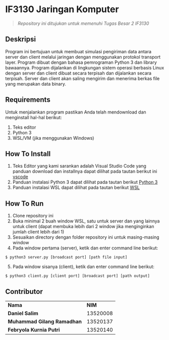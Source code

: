 # IF3130 Jaringan Komputer

> _Repository ini ditujukan untuk memenuhi Tugas Besar 2 IF3130_

## Deskripsi
   Program ini bertujuan untuk membuat simulasi pengiriman data antara server dan client melalui jaringan dengan menggunakan protokol transport layer. Program dibuat dengan bahasa pemrograman Python 3 dan library bawaannya. Program dijalankan di lingkungan sistem operasi berbasis Linux dengan server dan client dibuat secara terpisah dan dijalankan secara terpisah. Server dan client akan saling mengirim dan menerima berkas file yang merupakan data binary.

## Requirements
Untuk menjalankan program pastikan Anda telah mendownload dan menginstall hal-hal berikut:
1. Teks editor
2. Python 3
3. WSL/VM (jika menggunakan Windows)

## How To Install
1. Teks Editor yang kami sarankan adalah Visual Studio Code yang panduan download dan installnya dapat dilihat pada tautan berikut ini [vscode](https://www.belajarisme.com/tutorial/install-vscode/#:~:text=Sekarang%20mari%20kita%20install%20VSCode%20dengan%20cara%20berikut,Select%20Star%20Menu%20Folder%20klik%20Next.%20More%20items)
2. Panduan instalasi Python 3 dapat dilihat pada tautan berikut [Python 3](https://www.sebardi.id/2021/05/cara-instal-python-395-di-windows-10.html)
3. Panduan instalasi WSL dapat dilihat pada tautan berikut [WSL](https://www.youtube.com/watch?v=X-DHaQLrBi8)

## How To Run
1. Clone repository ini
2. Buka minimal 2 buah window WSL, satu untuk server dan yang lainnya untuk client (dapat membuka lebih dari 2 window jika menginginkan jumlah client lebih dari 1)
3. Sesuaikan directory dengan folder repository ini untuk masing-masing window
4. Pada window pertama (server), ketik dan enter command line berikut:
```
$ python3 server.py [broadcast port] [path file input]
```
5. Pada window sisanya (client), ketik dan enter command line berikut:
```
$ python3 client.py [client port] [broadcast port] [path output]
```

## Contributor
<table>
  <tr >
      <td><b>Nama</b></td>
      <td><b>NIM</b></td>
    </tr>
    <tr >
      <td><b>Daniel Salim</b></td>
      <td>13520008</td>
    </tr>
    <tr>
      <td><b>Muhammad Gilang Ramadhan</b></td>
      <td>13520137</td>
    </tr>
    <tr>
      <td><b>Febryola Kurnia Putri</b></td>
      <td>13520140</td>
    </tr>
</table>
